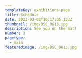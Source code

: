```yaml
---
templateKey: exhibitions-page
title: Schedule
date: 2023-03-02T10:17:05.133Z
thumbnail: /img/DSC_9613.jpg
description: See you on the mat!
number: 3
pagetype:
  - main
featuredimage: /img/DSC_9613.jpg
---
```



